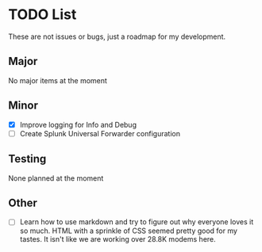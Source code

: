 # TODO List

These are not issues or bugs, just a roadmap for my development.

## Major
No major items at the moment

## Minor
- [X] Improve logging for Info and Debug
- [ ] Create Splunk Universal Forwarder configuration

## Testing
None planned at the moment


## Other
- [ ] Learn how to use markdown and try to figure out why everyone loves it so much.  HTML with a sprinkle of CSS seemed pretty good for my tastes.  It isn't like we are working over 28.8K modems here.


